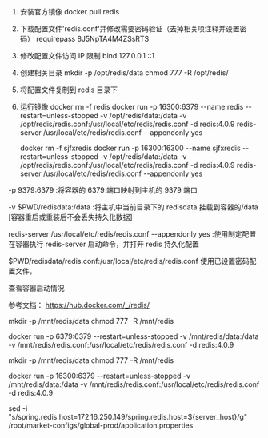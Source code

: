 1.  安装官方镜像
    docker pull redis

2.  下载配置文件'redis.conf'并修改需要密码验证（去掉相关项注释并设置密码）
    requirepass 8J5NpTA4M4ZSsRTS

3.  修改配置文件访问 IP 限制
    bind 127.0.0.1 ::1

4.  创建相关目录
    mkdir -p /opt/redis/data
    chmod 777 -R /opt/redis/

5.  将配置文件复制到 redis 目录下

6.  运行镜像
    docker rm -f redis
    docker run -p 16300:6379 --name redis --restart=unless-stopped -v /opt/redis/data:/data -v  /opt/redis/redis.conf:/usr/local/etc/redis/redis.conf -d redis:4.0.9 redis-server /usr/local/etc/redis/redis.conf --appendonly yes

    docker rm -f sjfxredis
    docker run -p 16300:16300 --name sjfxredis --restart=unless-stopped -v /opt/redis/data:/data -v  /opt/redis/redis.conf:/usr/local/etc/redis/redis.conf -d redis:4.0.9 redis-server /usr/local/etc/redis/redis.conf --appendonly yes

-p 9379:6379 :将容器的 6379 端口映射到主机的 9379 端口

-v $PWD/redisdata:/data :将主机中当前目录下的 redisdata 挂载到容器的/data [容器重启或重装后不会丢失持久化数据]

redis-server /usr/local/etc/redis/redis.conf --appendonly yes :使用制定配置在容器执行 redis-server 启动命令，并打开 redis 持久化配置

$PWD/redisdata/redis.conf:/usr/local/etc/redis/redis.conf 使用已设置密码配置文件，

查看容器启动情况

参考文档： https://hub.docker.com/_/redis/


mkdir -p /mnt/redis/data
chmod 777 -R /mnt/redis

docker run -p 6379:6379 --restart=unless-stopped -v /mnt/redis/data:/data -v /mnt/redis/redis.conf:/usr/local/etc/redis/redis.conf -d redis:4.0.9


mkdir -p /mnt/redis/data
chmod 777 -R /mnt/redis

docker run -p 16300:6379 --restart=unless-stopped -v /mnt/redis/data:/data -v /mnt/redis/redis.conf:/usr/local/etc/redis/redis.conf -d redis:4.0.9




sed -i "s/spring.redis.host=172.16.250.149/spring.redis.host=\${server_host}/g" /root/market-configs/global-prod/application.properties

